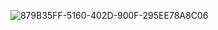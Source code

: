 ‎ ‎ 
![879B35FF-5160-402D-900F-295EE78A8C06](https://github.com/vampaku/vampaku/assets/139192960/130f1a78-fd6a-41bb-989d-a9f55e9fdc35)

‎ 
